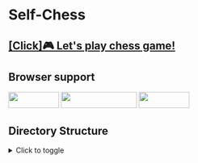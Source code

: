 # Self-Chess

## <a href="https://kimssumin.github.io/Self-Chess-game/public/index.html">[Click]🎮 Let's play chess game!</a>


## Browser support

<img src="https://img.shields.io/badge/Chrome-4285F4?style=flat-square&logo=Google Chrome&logoColor=white" width="100" height="32"/> <img src="https://img.shields.io/badge/Microsoft Edge-0078D7?style=flat-square&logo=Microsoft Edge&logoColor=white" width="150" height="32"/> <img src="https://img.shields.io/badge/Firefox-FF7139?style=flat-square&logo=Firefox&logoColor=white" width="100" height="32"/>

## Directory Structure

<details>
  <summary>Click to toggle</summary>
  <pre>📦 /
┣ 📂public
┃ ┣ 📜index.html
┃ ┗ 📜style.css
┣ 📂src
┃ ┣ 📜bishop.js
┃ ┣ 📜board.js
┃ ┣ 📜knight.js
┃ ┣ 📜pawn.js
┃ ┣ 📜queen.js
┃ ┣ 📜rook.js
┃ ┣ 📜score.js
┃ ┗ 📜main.js
┣ 📜package-lock.json
┣ 📜package.json
┗ 📜README.md</pre>
</details>
